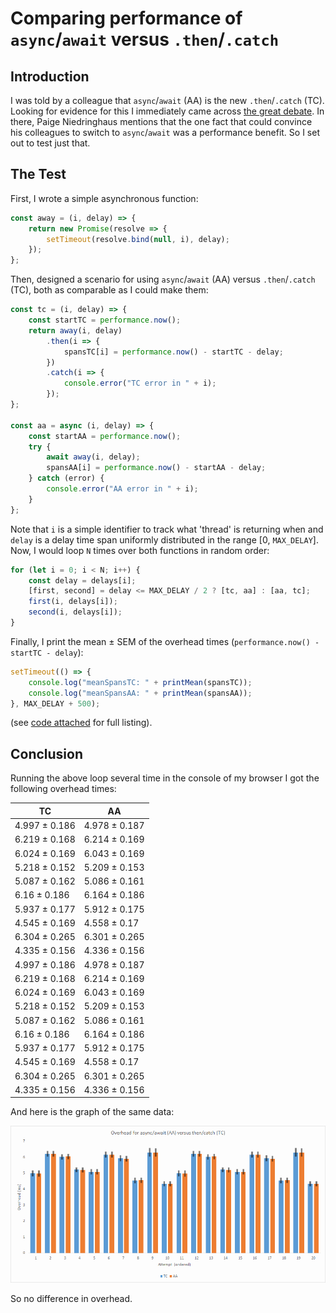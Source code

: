 # Comparing performance of `async`/`await` versus `.then`/`.catch`

## Introduction

I was told by a colleague that `async`/`await` (AA) is the new `.then`/`.catch` (TC). Looking for evidence for this I immediately came across [the great debate](https://itnext.io/javascripts-async-await-versus-promise-the-great-debate-6308cb2e10b3). In there, Paige Niedringhaus
 mentions that the one fact that could convince his colleagues to switch to `async`/`await` was a performance benefit. So I set out to test just that.

## The Test

First, I wrote a simple asynchronous function:

```js
const away = (i, delay) => {
	return new Promise(resolve => {
		setTimeout(resolve.bind(null, i), delay);
	});
};
```

Then, designed a scenario for using `async`/`await` (AA) versus `.then`/`.catch` (TC), both as comparable as I could make them:

```js
const tc = (i, delay) => {
	const startTC = performance.now();
	return away(i, delay)
		.then(i => {
			spansTC[i] = performance.now() - startTC - delay;
		})
		.catch(i => {
			console.error("TC error in " + i);
		});
};

const aa = async (i, delay) => {
	const startAA = performance.now();
	try {
		await away(i, delay);
		spansAA[i] = performance.now() - startAA - delay;
	} catch (error) {
		console.error("AA error in " + i);
	}
};
```

Note that `i` is a simple identifier to track what 'thread' is returning when and `delay` is a delay time span uniformly distributed in the range [0, `MAX_DELAY`]. Now, I would loop `N` times over both functions in random order:

```js
for (let i = 0; i < N; i++) {
	const delay = delays[i];
	[first, second] = delay <= MAX_DELAY / 2 ? [tc, aa] : [aa, tc];
	first(i, delays[i]);
	second(i, delays[i]);
}
```

Finally, I print the mean &plusmn; SEM of the overhead times (`performance.now() - startTC - delay`):

```js
setTimeout(() => {
	console.log("meanSpansTC: " + printMean(spansTC));
	console.log("meanSpansAA: " + printMean(spansAA));
}, MAX_DELAY + 500);
```

(see [code attached](Promise.js) for full listing).

## Conclusion

Running the above loop several time in the console of my browser I got the following overhead times:

| TC            | AA            |
| ------------- | ------------- |
| 4.997 ± 0.186 | 4.978 ± 0.187 |
| 6.219 ± 0.168 | 6.214 ± 0.169 |
| 6.024 ± 0.169 | 6.043 ± 0.169 |
| 5.218 ± 0.152 | 5.209 ± 0.153 |
| 5.087 ± 0.162 | 5.086 ± 0.161 |
| 6.16 ± 0.186  | 6.164 ± 0.186 |
| 5.937 ± 0.177 | 5.912 ± 0.175 |
| 4.545 ± 0.169 | 4.558 ± 0.17  |
| 6.304 ± 0.265 | 6.301 ± 0.265 |
| 4.335 ± 0.156 | 4.336 ± 0.156 |
| 4.997 ± 0.186 | 4.978 ± 0.187 |
| 6.219 ± 0.168 | 6.214 ± 0.169 |
| 6.024 ± 0.169 | 6.043 ± 0.169 |
| 5.218 ± 0.152 | 5.209 ± 0.153 |
| 5.087 ± 0.162 | 5.086 ± 0.161 |
| 6.16 ± 0.186  | 6.164 ± 0.186 |
| 5.937 ± 0.177 | 5.912 ± 0.175 |
| 4.545 ± 0.169 | 4.558 ± 0.17  |
| 6.304 ± 0.265 | 6.301 ± 0.265 |
| 4.335 ± 0.156 | 4.336 ± 0.156 |

And here is the graph of the same data:

![Graph showing overhead times](Result.png)

So no difference in overhead.
